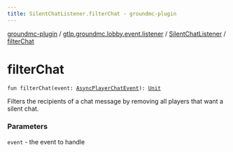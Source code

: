 ```yaml
---
title: SilentChatListener.filterChat - groundmc-plugin
---
```


[groundmc-plugin](../../index.html) / [gtlp.groundmc.lobby.event.listener](../index.html) / [SilentChatListener](index.html) / [filterChat](.)

# filterChat

`fun filterChat(event: `[`AsyncPlayerChatEvent`](https://hub.spigotmc.org/javadocs/spigot/org/bukkit/event/player/AsyncPlayerChatEvent.html)`): `[`Unit`](https://kotlinlang.org/api/latest/jvm/stdlib/kotlin/-unit/index.html)

Filters the recipients of a chat message by removing all players that
want a silent chat.

### Parameters

`event` - the event to handle